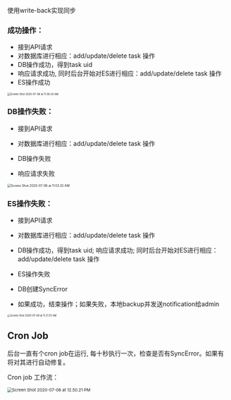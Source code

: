 使用write-back实现同步

### 成功操作：

- 接到API请求
- 对数据库进行相应：add/update/delete task 操作
- DB操作成功，得到task uid
- 响应请求成功, 同时后台开始对ES进行相应：add/update/delete task 操作
- ES操作成功

<img src="/Users/sydridgm/Library/Application Support/typora-user-images/Screen Shot 2020-07-06 at 11.00.24 AM.png" alt="Screen Shot 2020-07-06 at 11.00.24 AM" style="zoom:41%;" />



### DB操作失败：

- 接到API请求

- 对数据库进行相应：add/update/delete task 操作

- DB操作失败

- 响应请求失败

  

<img src="/Users/sydridgm/Library/Application Support/typora-user-images/Screen Shot 2020-07-06 at 11.03.32 AM.png" alt="Screen Shot 2020-07-06 at 11.03.32 AM" style="zoom:50%;" />



### ES操作失败：

- 接到API请求

- 对数据库进行相应：add/update/delete task 操作

- DB操作成功，得到task uid; 响应请求成功; 同时后台开始对ES进行相应：add/update/delete task 操作

- ES操作失败

- DB创建SyncError

- 如果成功，结束操作；如果失败，本地backup并发送notification给admin

  

<img src="/Users/sydridgm/Library/Application Support/typora-user-images/Screen Shot 2020-07-06 at 11.21.55 AM.png" alt="Screen Shot 2020-07-06 at 11.21.55 AM" style="zoom:40%;" />





## Cron Job

后台一直有个cron job在运行, 每十秒执行一次，检查是否有SyncError。如果有将对其进行自动修复。

Cron job 工作流：



<img src="/Users/sydridgm/Library/Application Support/typora-user-images/Screen Shot 2020-07-06 at 12.50.21 PM.png" alt="Screen Shot 2020-07-06 at 12.50.21 PM" style="zoom: 67%;" />